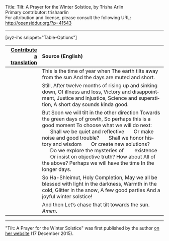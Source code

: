 <html>
<head></head>
<body>
Title: Tilt: A Prayer for the Winter Solstice, by Trisha Arlin<br />
Primary contributor: trishaarlin<br />
For attribution and license, please consult the following URL: <a href="http://opensiddur.org/?p=41543">http://opensiddur.org/?p=41543</a>
<p />
<hr />

[xyz-ihs snippet="Table-Options"]<table style="margin-left: auto; margin-right: auto;" class="draggable">
<thead><tr><th id="x" style="text-align: right;"><a href="/translate/" target="_blank" rel="noopener">Contribute a translation</a></th><th style="text-align: left;">Source (English)</th></tr></thead>
<tbody>
<tr><td style="vertical-align:top;">
<div class="liturgy" lang="he" style="text-align: right;">

</div></td>

<td style="vertical-align:top;">
<div class="english" lang="en" style="text-align: left;">
This is the time of year when
The earth tilts away from the sun
And the days are muted and short. 
</div></td></tr>


<tr><td style="vertical-align:top;">
<div class="liturgy" lang="he" style="text-align: right;">

</div></td>

<td style="vertical-align:top;">
<div class="english" lang="en" style="text-align: left;">
Still,
After twelve months of rising up and sinking down, 
Of illness and loss,
Victory and disappointment,
Justice and injustice,
Science and superstition,
A short day sounds kinda good. 
</div></td></tr>


<tr><td style="vertical-align:top;">
<div class="liturgy" lang="he" style="text-align: right;">

</div></td>

<td style="vertical-align:top;">
<div class="english" lang="en" style="text-align: left;">
But
Soon we will tilt in the other direction
Towards the green days of growth,
So perhaps this is a good moment
To choose what we will do next:
&nbsp;&nbsp;&nbsp;&nbsp;&nbsp;&nbsp;Shall we be quiet and reflective
&nbsp;&nbsp;&nbsp;&nbsp;&nbsp;&nbsp;Or make noise and good trouble?
&nbsp;&nbsp;&nbsp;&nbsp;&nbsp;&nbsp;Shall we honor history and wisdom 
&nbsp;&nbsp;&nbsp;&nbsp;&nbsp;&nbsp;Or create new solutions?
&nbsp;&nbsp;&nbsp;&nbsp;&nbsp;&nbsp;Do we explore the mysteries of 
&nbsp;&nbsp;&nbsp;&nbsp;&nbsp;&nbsp; existence
&nbsp;&nbsp;&nbsp;&nbsp;&nbsp;&nbsp;Or insist on objective truth?
How about 
All of the above?
Perhaps we will have the time 
In the longer days. 
</div></td></tr>


<tr><td style="vertical-align:top;">
<div class="liturgy" lang="he" style="text-align: right;">

</div></td>

<td style="vertical-align:top;">
<div class="english" lang="en" style="text-align: left;">
So
Ha-Shleimut, Holy Completion,
May we all be blessed with light in the darkness, 
Warmth in the cold, 
Glitter in the snow,
A few good parties
And a joyful winter solstice!
</div></td></tr>


<tr><td style="vertical-align:top;">
<div class="liturgy" lang="he" style="text-align: right;">

</div></td>

<td style="vertical-align:top;">
<div class="english" lang="en" style="text-align: left;">
And then
Let’s chase that tilt towards the sun.
<em>Amen</em>. 
</div></td></tr>
</tbody></table>

<hr />

"Tilt: A Prayer for the Winter Solstice" was first published by the author <a href="https://triganza.blogspot.com/2015/12/tilt-prayer-for-winter-solstice.html">on her website</a> (17 December 2015).

&nbsp;

</body>
</html>